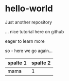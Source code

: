 # hello-world
Just another repository

... nice tutorial here on github

eager to learn more

so - here we go again...

| spalte 1 | spalte 2     |
| :------------- | :------------- |
| mama      | 1       |
